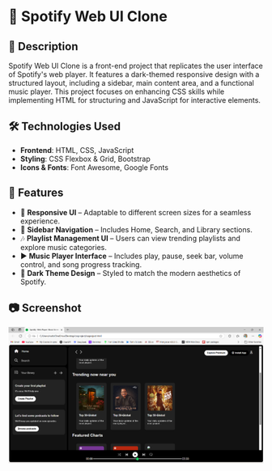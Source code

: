 # 🎵 Spotify Web UI Clone  

## 📌 Description  
Spotify Web UI Clone is a front-end project that replicates the user interface of Spotify's web player. It features a dark-themed responsive design with a structured layout, including a sidebar, main content area, and a functional music player. This project focuses on enhancing CSS skills while implementing HTML for structuring and JavaScript for interactive elements.  

## 🛠️ Technologies Used  
- **Frontend**: HTML, CSS, JavaScript  
- **Styling**: CSS Flexbox & Grid, Bootstrap  
- **Icons & Fonts**: Font Awesome, Google Fonts  

## 🚀 Features  
- 🎨 **Responsive UI** – Adaptable to different screen sizes for a seamless experience.  
- 📂 **Sidebar Navigation** – Includes Home, Search, and Library sections.  
- 🎶 **Playlist Management UI** – Users can view trending playlists and explore music categories.  
- ▶️ **Music Player Interface** – Includes play, pause, seek bar, volume control, and song progress tracking.  
- 🌙 **Dark Theme Design** – Styled to match the modern aesthetics of Spotify.  

## 📷 Screenshot  
![Spotify Web UI Clone](screenshot.png)  

